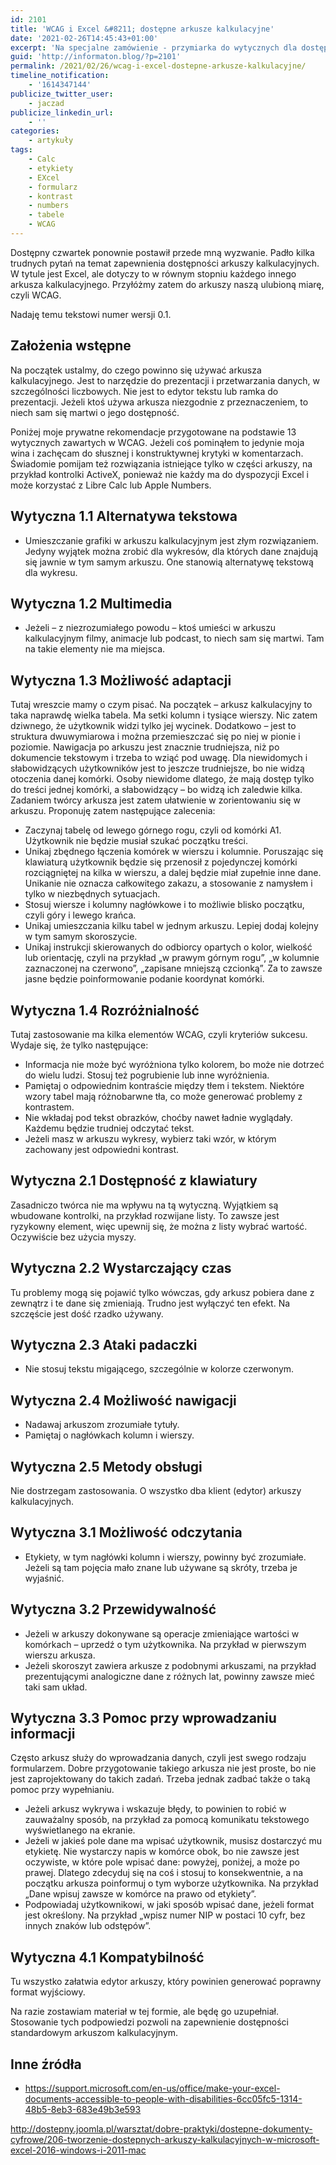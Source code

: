 ```yaml
---
id: 2101
title: 'WCAG i Excel &#8211; dostępne arkusze kalkulacyjne'
date: '2021-02-26T14:45:43+01:00'
excerpt: 'Na specjalne zamówienie - przymiarka do wytycznych dla dostępnego arkusza kalkulacyjnego'
guid: 'http://informaton.blog/?p=2101'
permalink: /2021/02/26/wcag-i-excel-dostepne-arkusze-kalkulacyjne/
timeline_notification:
    - '1614347144'
publicize_twitter_user:
    - jaczad
publicize_linkedin_url:
    - ''
categories:
    - artykuły
tags:
    - Calc
    - etykiety
    - EXcel
    - formularz
    - kontrast
    - numbers
    - tabele
    - WCAG
---
```


Dostępny czwartek ponownie postawił przede mną wyzwanie. Padło kilka trudnych pytań na temat zapewnienia dostępności arkuszy kalkulacyjnych. W tytule jest Excel, ale dotyczy to w równym stopniu każdego innego arkusza kalkulacyjnego. Przyłóżmy zatem do arkuszy naszą ulubioną miarę, czyli WCAG.

Nadaję temu tekstowi numer wersji 0.1.

## Założenia wstępne

Na początek ustalmy, do czego powinno się używać arkusza kalkulacyjnego. Jest to narzędzie do prezentacji i przetwarzania danych, w szczególności liczbowych. Nie jest to edytor tekstu lub ramka do prezentacji. Jeżeli ktoś używa arkusza niezgodnie z przeznaczeniem, to niech sam się martwi o jego dostępność.

Poniżej moje prywatne rekomendacje przygotowane na podstawie 13 wytycznych zawartych w WCAG. Jeżeli coś pominąłem to jedynie moja wina i zachęcam do słusznej i konstruktywnej krytyki w komentarzach. Świadomie pomijam też rozwiązania istniejące tylko w części arkuszy, na przykład kontrolki ActiveX, ponieważ nie każdy ma do dyspozycji Excel i może korzystać z Libre Calc lub Apple Numbers.

## Wytyczna 1.1 Alternatywa tekstowa

- Umieszczanie grafiki w arkuszu kalkulacyjnym jest złym rozwiązaniem. Jedyny wyjątek można zrobić dla wykresów, dla których dane znajdują się jawnie w tym samym arkuszu. One stanowią alternatywę tekstową dla wykresu.

## Wytyczna 1.2 Multimedia

- Jeżeli – z niezrozumiałego powodu – ktoś umieści w arkuszu kalkulacyjnym filmy, animacje lub podcast, to niech sam się martwi. Tam na takie elementy nie ma miejsca.

## Wytyczna 1.3 Możliwość adaptacji

Tutaj wreszcie mamy o czym pisać. Na początek – arkusz kalkulacyjny to taka naprawdę wielka tabela. Ma setki kolumn i tysiące wierszy. Nic zatem dziwnego, że użytkownik widzi tylko jej wycinek. Dodatkowo – jest to struktura dwuwymiarowa i można przemieszczać się po niej w pionie i poziomie. Nawigacja po arkuszu jest znacznie trudniejsza, niż po dokumencie tekstowym i trzeba to wziąć pod uwagę. Dla niewidomych i słabowidzących użytkowników jest to jeszcze trudniejsze, bo nie widzą otoczenia danej komórki. Osoby niewidome dlatego, że mają dostęp tylko do treści jednej komórki, a słabowidzący – bo widzą ich zaledwie kilka. Zadaniem twórcy arkusza jest zatem ułatwienie w zorientowaniu się w arkuszu. Proponuję zatem następujące zalecenia:

- Zaczynaj tabelę od lewego górnego rogu, czyli od komórki A1. Użytkownik nie będzie musiał szukać początku treści.
- Unikaj zbędnego łączenia komórek w wierszu i kolumnie. Poruszając się klawiaturą użytkownik będzie się przenosił z pojedynczej komórki rozciągniętej na kilka w wierszu, a dalej będzie miał zupełnie inne dane. Unikanie nie oznacza całkowitego zakazu, a stosowanie z namysłem i tylko w niezbędnych sytuacjach.
- Stosuj wiersze i kolumny nagłówkowe i to możliwie blisko początku, czyli góry i lewego krańca.
- Unikaj umieszczania kilku tabel w jednym arkuszu. Lepiej dodaj kolejny w tym samym skoroszycie.
- Unikaj instrukcji skierowanych do odbiorcy opartych o kolor, wielkość lub orientację, czyli na przykład „w prawym górnym rogu”, „w kolumnie zaznaczonej na czerwono”, „zapisane mniejszą czcionką”. Za to zawsze jasne będzie poinformowanie podanie koordynat komórki.

## Wytyczna 1.4 Rozróżnialność

Tutaj zastosowanie ma kilka elementów WCAG, czyli kryteriów sukcesu. Wydaje się, że tylko następujące:

- Informacja nie może być wyróżniona tylko kolorem, bo może nie dotrzeć do wielu ludzi. Stosuj też pogrubienie lub inne wyróżnienia.
- Pamiętaj o odpowiednim kontraście między tłem i tekstem. Niektóre wzory tabel mają różnobarwne tła, co może generować problemy z kontrastem.
- Nie wkładaj pod tekst obrazków, choćby nawet ładnie wyglądały. Każdemu będzie trudniej odczytać tekst.
- Jeżeli masz w arkuszu wykresy, wybierz taki wzór, w którym zachowany jest odpowiedni kontrast.

## Wytyczna 2.1 Dostępność z klawiatury

Zasadniczo twórca nie ma wpływu na tą wytyczną. Wyjątkiem są wbudowane kontrolki, na przykład rozwijane listy. To zawsze jest ryzykowny element, więc upewnij się, że można z listy wybrać wartość. Oczywiście bez użycia myszy.

## Wytyczna 2.2 Wystarczający czas

Tu problemy mogą się pojawić tylko wówczas, gdy arkusz pobiera dane z zewnątrz i te dane się zmieniają. Trudno jest wyłączyć ten efekt. Na szczęście jest dość rzadko używany.

## Wytyczna 2.3 Ataki padaczki

- Nie stosuj tekstu migającego, szczególnie w kolorze czerwonym.

## Wytyczna 2.4 Możliwość nawigacji

- Nadawaj arkuszom zrozumiałe tytuły.
- Pamiętaj o nagłówkach kolumn i wierszy.

## Wytyczna 2.5 Metody obsługi

Nie dostrzegam zastosowania. O wszystko dba klient (edytor) arkuszy kalkulacyjnych.

## Wytyczna 3.1 Możliwość odczytania

- Etykiety, w tym nagłówki kolumn i wierszy, powinny być zrozumiałe. Jeżeli są tam pojęcia mało znane lub używane są skróty, trzeba je wyjaśnić.

## Wytyczna 3.2 Przewidywalność

- Jeżeli w arkuszy dokonywane są operacje zmieniające wartości w komórkach – uprzedź o tym użytkownika. Na przykład w pierwszym wierszu arkusza.
- Jeżeli skoroszyt zawiera arkusze z podobnymi arkuszami, na przykład prezentującymi analogiczne dane z różnych lat, powinny zawsze mieć taki sam układ.

## Wytyczna 3.3 Pomoc przy wprowadzaniu informacji

Często arkusz służy do wprowadzania danych, czyli jest swego rodzaju formularzem. Dobre przygotowanie takiego arkusza nie jest proste, bo nie jest zaprojektowany do takich zadań. Trzeba jednak zadbać także o taką pomoc przy wypełnianiu.

- Jeżeli arkusz wykrywa i wskazuje błędy, to powinien to robić w zauważalny sposób, na przykład za pomocą komunikatu tekstowego wyświetlanego na ekranie.
- Jeżeli w jakieś pole dane ma wpisać użytkownik, musisz dostarczyć mu etykietę. Nie wystarczy napis w komórce obok, bo nie zawsze jest oczywiste, w które pole wpisać dane: powyżej, poniżej, a może po prawej. Dlatego zdecyduj się na coś i stosuj to konsekwentnie, a na początku arkusza poinformuj o tym wyborze użytkownika. Na przykład „Dane wpisuj zawsze w komórce na prawo od etykiety”.
- Podpowiadaj użytkownikowi, w jaki sposób wpisać dane, jeżeli format jest określony. Na przykład „wpisz numer NIP w postaci 10 cyfr, bez innych znaków lub odstępów”.

## Wytyczna 4.1 Kompatybilność

Tu wszystko załatwia edytor arkuszy, który powinien generować poprawny format wyjściowy.

Na razie zostawiam materiał w tej formie, ale będę go uzupełniał. Stosowanie tych podpowiedzi pozwoli na zapewnienie dostępności standardowym arkuszom kalkulacyjnym.

## Inne źródła

- <https://support.microsoft.com/en-us/office/make-your-excel-documents-accessible-to-people-with-disabilities-6cc05fc5-1314-48b5-8eb3-683e49b3e593>

<http://dostepny.joomla.pl/warsztat/dobre-praktyki/dostepne-dokumenty-cyfrowe/206-tworzenie-dostepnych-arkuszy-kalkulacyjnych-w-microsoft-excel-2016-windows-i-2011-mac>
